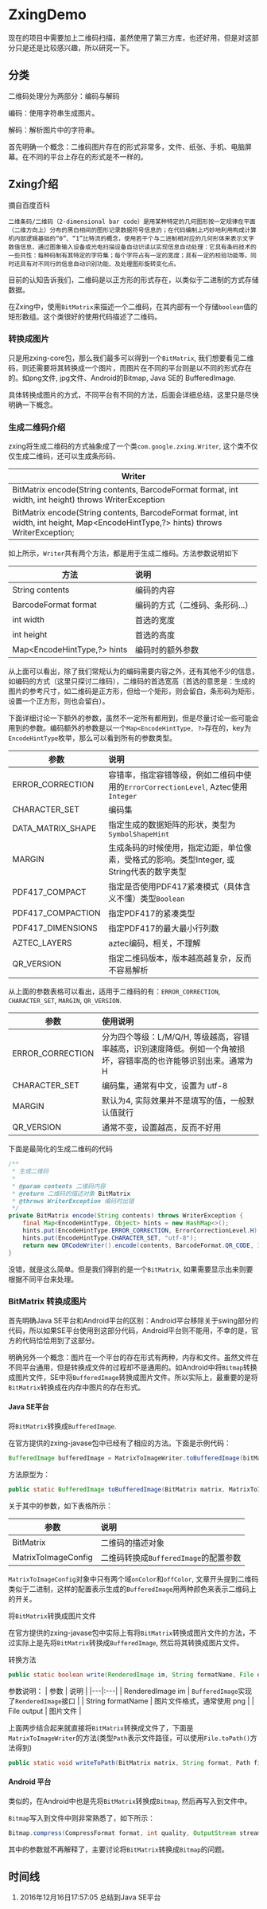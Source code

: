 # ZxingDemo

现在的项目中需要加上二维码扫描，虽然使用了第三方库，也还好用，但是对这部分只是还是比较感兴趣，所以研究一下。

## 分类

二维码处理分为两部分：编码与解码

编码：使用字符串生成图片。

解码：解析图片中的字符串。

首先明确一个概念：二维码图片存在的形式非常多，文件、纸张、手机、电脑屏幕。在不同的平台上存在的形式是不一样的。

## Zxing介绍

摘自百度百科
```text
二维条码/二维码（2-dimensional bar code）是用某种特定的几何图形按一定规律在平面（二维方向上）分布的黑白相间的图形记录数据符号信息的；在代码编制上巧妙地利用构成计算机内部逻辑基础的“0”、“1”比特流的概念，使用若干个与二进制相对应的几何形体来表示文字数值信息，通过图象输入设备或光电扫描设备自动识读以实现信息自动处理：它具有条码技术的一些共性：每种码制有其特定的字符集；每个字符占有一定的宽度；具有一定的校验功能等。同时还具有对不同行的信息自动识别功能、及处理图形旋转变化点。
```

目前的认知告诉我们，二维码是以正方形的形式存在，以类似于二进制的方式存储数据。

在Zxing中，使用```BitMatrix```来描述一个二维码，在其内部有一个存储```boolean```值的矩形数组。这个类很好的使用代码描述了二维码。

### 转换成图片

只是用zxing-core包，那么我们最多可以得到一个```BitMatrix```, 我们想要看见二维码，则还需要将其转换成一个图片，而图片在不同的平台则是以不同的形式存在的。如png文件, jpg文件、Android的Bitmap, Java SE的 BufferedImage. 

具体转换成图片的方式，不同平台有不同的方法，后面会详细总结，这里只是尽快明确一下概念。

### 生成二维码介绍

zxing将生成二维码的方式抽象成了一个类```com.google.zxing.Writer```, 这个类不仅仅生成二维码，还可以生成条形码、

| Writer |
|---|
|BitMatrix encode(String contents, BarcodeFormat format, int width, int height) throws WriterException|
|BitMatrix encode(String contents, BarcodeFormat format, int width, int height, Map<EncodeHintType,?> hints) throws WriterException;|

如上所示，```Writer```共有两个方法，都是用于生成二维码。方法参数说明如下

| 方法 | 说明 |
|---|:---|
| String contents | 编码的内容 |
| BarcodeFormat format | 编码的方式（二维码、条形码...） |
| int width | 首选的宽度 |
| int height | 首选的高度 |
| Map<EncodeHintType,?> hints | 编码时的额外参数 |

从上面可以看出，除了我们常规认为的编码需要内容之外，还有其他不少的信息，如编码的方式（这里只探讨二维码），二维码的首选宽高（首选的意思是：生成的图片的参考尺寸，如二维码是正方形，但给一个矩形，则会留白，条形码为矩形，设置一个正方形，则也会留白）。

下面详细讨论一下额外的参数，虽然不一定所有都用到，但是尽量讨论一些可能会用到的参数。编码额外的参数是以一个```Map<EncodeHintType, ?>```存在的，key为```EncodeHintType```枚举，那么可以看到所有的参数类型。

| 参数 | 说明 |
|---|:---|
| ERROR_CORRECTION | 容错率，指定容错等级，例如二维码中使用的```ErrorCorrectionLevel```, Aztec使用```Integer``` |
| CHARACTER_SET | 编码集 |
| DATA_MATRIX_SHAPE | 指定生成的数据矩阵的形状，类型为```SymbolShapeHint``` |
| MARGIN | 生成条码的时候使用，指定边距，单位像素，受格式的影响。类型Integer, 或String代表的数字类型 |
| PDF417_COMPACT | 指定是否使用PDF417紧凑模式（具体含义不懂）类型```Boolean``` |
| PDF417_COMPACTION | 指定PDF417的紧凑类型 |
| PDF417_DIMENSIONS | 指定PDF417的最大最小行列数 |
| AZTEC_LAYERS | aztec编码，相关，不理解 |
| QR_VERSION | 指定二维码版本，版本越高越复杂，反而不容易解析 |

从上面的参数表格可以看出，适用于二维码的有：```ERROR_CORRECTION```, ```CHARACTER_SET```, ```MARGIN```, ```QR_VERSION```. 

| 参数 | 使用说明 |
|---|:---|
| ERROR_CORRECTION | 分为四个等级：L/M/Q/H, 等级越高，容错率越高，识别速度降低。例如一个角被损坏，容错率高的也许能够识别出来。通常为H |
| CHARACTER_SET | 编码集，通常有中文，设置为 utf-8 |
| MARGIN | 默认为4, 实际效果并不是填写的值，一般默认值就行 |
| QR_VERSION | 通常不变，设置越高，反而不好用 |

下面是最简化的生成二维码的代码

```Java
/**
 * 生成二维码
 *
 * @param contents 二维码内容
 * @return 二维码的描述对象 BitMatrix
 * @throws WriterException 编码时出错
 */
private BitMatrix encode(String contents) throws WriterException {
    final Map<EncodeHintType, Object> hints = new HashMap<>();
    hints.put(EncodeHintType.ERROR_CORRECTION, ErrorCorrectionLevel.H);
    hints.put(EncodeHintType.CHARACTER_SET, "utf-8");
    return new QRCodeWriter().encode(contents, BarcodeFormat.QR_CODE, 320, 320, hints);
}
```
没错，就是这么简单。但是我们得到的是一个```BitMatrix```, 如果需要显示出来则要根据不同平台来处理。

### BitMatrix 转换成图片

首先明确Java SE平台和Android平台的区别：Android平台移除关于swing部分的代码，所以如果SE平台使用到这部分代码，Android平台则不能用，不幸的是，官方的代码恰恰用到了这部分。

明确另外一个概念：图片在一个平台的存在形式有两种，内存和文件。虽然文件在不同平台通用，但是转换成文件的过程却不是通用的。如Android中将```Bitmap```转换成图片文件，SE中将```BufferedImage```转换成图片文件。所以实际上，最重要的是将```BitMatrix```转换成在内存中图片的存在形式。

#### Java SE平台

将```BitMatrix```转换成```BufferedImage```.

在官方提供的zxing-javase包中已经有了相应的方法。下面是示例代码：
```Java
BufferedImage bufferedImage = MatrixToImageWriter.toBufferedImage(bitMatrix, new MatrixToImageConfig(Color.BLACK.getRGB(), Color.WHITE.getRGB()));
```

方法原型为：
```Java
public static BufferedImage toBufferedImage(BitMatrix matrix, MatrixToImageConfig config)
```

关于其中的参数，如下表格所示：

| 参数 | 说明 |
|---|:---|
| BitMatrix | 二维码的描述对象 |
| MatrixToImageConfig | 二维码转换成```BufferedImage```的配置参数 |

```MatrixToImageConfig```对象中只有两个域```onColor```和```offColor```, 文章开头提到二维码类似于二进制，这样的配置表示生成的```BufferedImage```用两种颜色来表示二维码上的开关。

将```BitMatrix```转换成图片文件

在官方提供的zxing-javase包中实际上有将```BitMatrix```转换成图片文件的方法，不过实际上是先将```BitMatrix```转换成```BufferedImage```, 然后将其转换成图片文件。

转换方法
```Java
public static boolean write(RenderedImage im, String formatName, File output) throws IOException
```

参数说明：
| 参数 | 说明 |
|---|:---|
| RenderedImage im | ```BufferedImage```实现了```RenderedImage```接口 |
| String formatName | 图片文件格式，通常使用 png |
| File output | 图片文件 |

上面两步结合起来就直接将```BitMatrix```转换成文件了，下面是```MatrixToImageWriter```的方法(类型```Path```表示文件路径，可以使用```File.toPath()```方法得到)
```Java
public static void writeToPath(BitMatrix matrix, String format, Path file, MatrixToImageConfig config) throws IOException
```

#### Android 平台

类似的，在Android中也是先将```BitMatrix```转换成```Bitmap```, 然后再写入到文件中。

```Bitmap```写入到文件中则非常熟悉了，如下所示：

```Java
Bitmap.compress(CompressFormat format, int quality, OutputStream stream)
```

其中的参数就不再解释了，主要讨论将```BitMatrix```转换成```Bitmap```的问题。



## 时间线

1. 2016年12月16日17:57:05 总结到Java SE平台